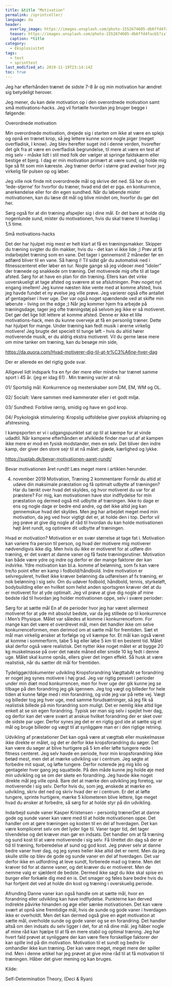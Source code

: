 ```yaml
---
title: &title "Motivation"
permalink: /sprintceller/
language: da
header:
  overlay_image: https://images.unsplash.com/photo-1552674605-db6ffd4facb5?ixlib=rb-1.2.1&ixid=eyJhcHBfaWQiOjEyMDd9&auto=format&fit=crop&w=2100&q=80
  teaser: https://images.unsplash.com/photo-1552674605-db6ffd4facb5?ixlib=rb-1.2.1&ixid=eyJhcHBfaWQiOjEyMDd9&auto=format&fit=crop&w=400&q=80
  caption: *title
category:
  - Eksplosivitet
tags:
  - test
  - sprinttest
last_modified_at: 2019-11-19T23:14:14Z
toc: true
---
```

Jeg har efterhånden trænet de sidste 7-8 år og min motivation har ændret sig betydeligt herover.

Jeg mener, du kan dele motivation op i den overordnede motivation samt små motivations-hacks. Jeg vil fortælle hvordan jeg bruger begge i følgende:

Overordnede motivation

Min overordnede motivation, drejede sig i starten om ikke at være en splejs og opnå en trænet krop, så jeg lettere kunne score nogle piger (meget overfladisk, I know). Jeg blev herefter suget ind i denne verden, hvorefter det gik fra at være en overfladisk begrundelse, til mere at være en test af mig selv - måske lidt i stil med folk der vælger at springe faldskærm eller bestige et bjerg.
I dag er min motivation primært at være sund, og holde mig lige så fit som min kæreste. Jeg træner derfor i større grad øvelser hvor jeg virkelig får pulsen op og løber.

Jeg ville nok finde mit overordnede mål og skrive det ned. Så har du en ‘lede-stjerne’ for hvorfor du træner, hvad end det er pga. en konkurrence, anerkendelse eller for din egen sundhed. Når du løbende mister motivationen, kan du læse dit mål og blive mindet om, hvorfor du gør det her.

Sørg også for at din træning afspejler sig i dine mål. Er det bare at holde dig nogenlunde sund, mister du motivationen, hvis du skal træne til hverdag i 1,5 time.

Små motivations-hacks

Det der har hjulpet mig mest er helt klart at få en træningsmakker. Skipper du træning svigter du din makker, hvis du - det kan vi ikke lide ;)
Prøv at få indarbejdet træning som en vane. Det tager i gennemsnit 2 måneder før en adfærd bliver til en vane. Så hæng i! Til sidst går du automatisk ned i fitnesscenteret eller løber en tur.
Nogle gange så jeg videoer med “idoler” der trænede og snakkede om træning. Det motiverede mig ofte til at tage afsted.
Sørg for at have en plan for din træning. Ellers kan det virke uoverskueligt at tage afsted og sværere at se afslutningen.
Prøv noget nyt engang imellem! Jeg kunne næsten ikke vente med at komme afsted, hvis jeg havde fundet et ny øvelse jeg ville prøve. Jeg varierer også ofte antallet af gentagelser i hver uge. Der var også noget spændende ved at skifte min løberute - living on the edge ;)
Når jeg kommer hjem fra arbejde på træningsdage, tager jeg ofte træningstøj på selvom jeg ikke er så motiveret. Det gør det lige lidt lettere at komme afsted.
Denne er ikke et lille motivations-hack, men du kunne overveje at få en personlig træner. Dette har hjulpet for mange.
Under træning kan fedt musik i ørerne virkelig motivere! Jeg brugte det specielt til tunge løft - hvis du altid hører motiverende musik, er du aldrig ekstra motiveret.
Vil du gerne læse mere om mine tanker om træning, kan du besøge min side,

https://da.quora.com/Hvad-motiverer-dig-til-at-tr%C3%A6ne-hver-dag

Der er allerede en del rigtig gode svar.

Alligevel lidt indspark fra en fyr der mere eller mindre har trænet samme sport i 45 år. (jeg er idag 61) . Min træning var/er at nå:

01/ Sportslig mål: Konkurrence og mesterskaber som DM, EM, WM og OL.

02/ Socialt: Være sammen med kammerater eller i et godt miljø.

03/ Sundhed: Forblive rørrig, smidig og have en god krop.

04/ Psykologisk stimulering: Kropslig udfoldelse giver psykisk afslapning og afstresning.

I kampsporten er vi i udgangspunktet sat op til at kæmpe for at vinde udadtil. Når kampene efterhånden er afviklede finder man ud af at kampen ikke mere er mod en fysisk modstander, men en selv. Det bliver den indre kamp, der giver den store sejr til at nå målet: glæde, kærlighed og lykke.


https://suplab.dk/bevar-motivationen-aaret-rundt/


Bevar motivationen året rundt!
Læs meget mere i artiklen herunder.

 4. november 2019  Motivation, Træning  2 kommentarer
Formår du altid at udøve din maksimale præstation og få optimalt udbytte af træningen? Har du tænkt over hvad det skyldes, og hvor motiveret du var for at præstere?
For mig, kan motivationen have stor indflydelse for min præstation og dermed også mit udbytte af træningen. Ikke to dage er ens og nogle dage er bedre end andre, og det ikke altid jeg kan gennemskue hvad det skyldes. Men jeg har arbejdet meget med min motivation, da jeg ved hvor vigtigt det er, at holde den i top. Derfor vil jeg prøve at give dig nogle af råd til hvordan du kan holde motivationen højt året rundt, og optimere dit udbytte af træningen.  

Hvad er motivation?
Motivation er en svær størrelse at tage fat i. Motivation kan variere fra person til person, og hvad der motivere mig motiverer nødvendigvis ikke dig. Men hvis du ikke er motiveret for at udføre din træning, er det svært at danne vaner og få faste træningsrutiner. Motivation kan både være ydre og indre og derfor er der mange faktorer der kan indvirke. Ydre motivation kan bl.a. komme af belønning, som fx kan være tre/to point efter en kamp i fodbold/håndbold. Indre motivation er selvreguleret, hvilket ikke kræver belønning da udførelsen af fx træning, er nok belønning i sig selv. Om du udøver fodbold, håndbold, tennis, styrkeløft, bodybuilding eller en hvilket som helst anden sportsgren kræver det at du er motiveret for at yde optimalt. Jeg vil prøve at give dig nogle af mine bedste råd til hvordan jeg holder motivationen oppe, selv i svære perioder: 

Sørg for at sætte mål 
En af de perioder hvor jeg har været allermest motiveret for at yde mit absolut bedste, var da jeg stillede op til konkurrence i Men’s Physique. Målet var således at komme i konkurrenceform. For mange kan det være et overdrevet mål, men det handler ikke om selve konkurrenceformen, men derimod om at sætte mål for fremtiden. Sæt et mål man virkelig ønsker at forfølge og vil kæmpe for. Et mål kan også været at komme i sommerform, tabe 5 kg eller løbe 5 km til en bestemt tid. Målet skal derfor også være realistisk. Det nytter ikke noget målet er at bygge 20 kg muskelmasse på over det næste måned eller smide 10 kg fedt i denne uge. Målet skal kunne opnås, ellers giver det ingen effekt. Så husk at være realistisk, når du sætter dit mål for fremtiden. 

Tydeliggør/dokumenter udvikling
Kropsforandring
VægttabAt se forandring er noget jeg synes motivere i høj grad. Jeg var rigtig presset i perioder under min diæt mod konkurrencen, men for hver uge der gik kunne jeg se tilbage på den forandring jeg gik igennem. Jeg tog vægt og billeder for hele tiden at kunne følge med i min forandring, og vide jeg var på rette vej. Vægt og billeder tog jeg hver uge, med samme forudsætninger, så jeg fik så realistisk billede på min forandring som muligt. Det er nemlig ikke altid lige enkelt at se sin egen forandring. Typisk ser man sig selv i spejlet hver dag, og derfor kan det være svært at anskue hvilket forandring der er sket over de sidste par uger. Derfor synes jeg det er en rigtig god ide at sætte sig et mål og bruge billeder og vægt til at synliggøre man er i den rigtige retning.

Udvikling af præstationer 
Det kan også være at vægttab eller muskelmasse ikke direkte er målet, og det er derfor ikke kropsforandring du søger. Det kan være du søger at blive hurtigere på 5 km eller løfte tungere nede i fitness centeret. Jeg selv havde en periode, hvor min kropsforandring ikke betød mest, men det at mærke udvikling var i centrum. Jeg søgte at forbedre mit squat, og løfte tungere. Derfor noterede jeg mig kilo og gentageler hver gang jeg squattede. På den måde kunne jeg holde øje med min udvikling og se om der skete en forandring. Jeg havde ikke noget direkte mål jeg ville opnå. Bare det at mærke den udvikling jeg foretog, var motiverende i sig selv.  Derfor hvis du, som jeg, ønskede at mærke en udvikling, skriv det ned og skriv hvad der er i centrum. Er det at løfte tungere, sprinte hurtigere, mærke 5 kilometeren blive lettere, lige meget hvad du ønsker at forbedre, så sørg for at holde styr på din udvikling.

Indarbejd sunde vaner 
Kasper Kristensen - personlig trænerDet at danne gode og sunde vaner kan være med til at holde motivationen oppe. Det handler om at gøre træningen og kosten til en del af hverdagen. Det kan være kompliceret selv om det lyder lige til. Vaner tager tid, det tager tilvendelse og det kræver man gør en indsats. Det handler om at få træning og sund kost til at være motiverende i sig selv. Få tilrettet din dag så der er tid til træning, forberedelse af sund og god kost. Jeg prøver selv at danne bedre vaner hver dag, og jeg synes heller ikke altid det er nemt. Men da jeg skulle stille op blev de gode og sunde vaner en del af hverdagen. Det var derfor ikke en udfordring at leve sundt, forberede mad og træne. Men det kræver tid for at danne vaner, og det kræver du er motiveret. Men de nemme valg er sjældent de bedste. Dermed ikke sagt du ikke skal spise en burger eller forkæle dig med en is. Det smager og føles bare bedre hvis du har fortjent det ved at holde din kost og træning i overskuelig periode.

Afrunding
Danne vaner kan også handle om at sætte mål, hvor en forandring eller udvikling kan have indflydelse. Punkterne kan derved indirekte påvirke hinanden og øge eller sænke motivationen. Det kan være svært at opnå sine fremtidige mål, hvis de sunde og gode vaner i hverdagen ikke er overholdt. Men det kan dermed også give en øget motivation at sætte mål, overholde sunde og gode vaner og se en forandring. Det handler altså om den indsats du selv ligger i det, for at nå dine mål. 
jeg håber nogle af mine råd kan hjælpe til at få en mere stabil og optimal træning. Jeg har hvert fald prøvet at synliggøre der kan være flere forskellige faktorer der kan spille ind på din motivation. Motivation til et sundt og bedre liv omhandler ikke kun træning. Der kan være meget, meget mere der spiller ind. Men i denne artikel har jeg prøvet at give mine råd til at få motivation til træningen. Håber det giver mening og kan bruges.

 

 

Kilde: 

Self-Determination Theory, (Deci & Ryan) 